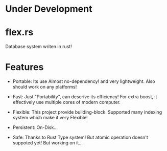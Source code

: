 # Under Development

# flex.rs
Database system writen in rust!

# Features 

- Portable: Its use Almost no-dependency! and very lightweight. Also should work on any platforms!

- Fast: Just "Portability", can descrive its efficiency! For extra boost, it effectively use multiple cores of modern computer.

- Flexible: This project provide building-block. Supported many indexing system which make it very Flexible! 

- Persistent: On-Disk...
- Safe: Thanks to Rust Type system! But atomic operation doesn't suppoted yet! But working on it...

